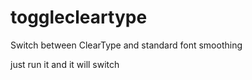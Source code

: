 # togglecleartype
Switch between ClearType and standard font smoothing

just run it and it will switch
